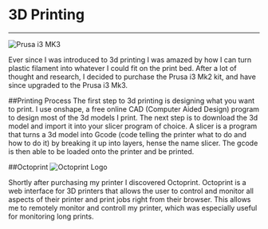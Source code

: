 # 3D Printing
---
![Prusa i3 MK3](\img\prusa-i3-mk3.jpg)

Ever since I was introduced to 3d printing I was amazed by how I can turn plastic filament into whatever I could fit on the print bed.  After a lot of thought and research, I decided to purchase the Prusa i3 Mk2 kit, and have since upgraded to the Prusa i3 Mk3.

##Printing Process
The first step to 3d printing is designing what you want to print.  I use onshape, a free online CAD (Computer Aided Design) program to design most of the 3d models I print.  The next step is to download the 3d model and import it into your slicer program of choice.  A slicer is a program that turns a 3d model into Gcode (code telling the printer what to do and how to do it) by breaking it up into layers, hense the name slicer.  The gcode is then able to be loaded onto the printer and be printed.

##Octoprint
![Octoprint Logo](\img\octoprint.jpg)

Shortly after purchasing my printer I discovered Octoprint.  Octoprint is a web interface for 3D printers that allows the user to control and monitor all aspects of their printer and print jobs right from their browser.  This allows me to remotely monitor and controll my printer, which was especially useful for monitoring long prints.

<!--<div id="amzn-assoc-ad-8236f8d8-34e1-4931-9075-10aaa2339d9b"></div><script async src="//z-na.amazon-adsystem.com/widgets/onejs?MarketPlace=US&adInstanceId=8236f8d8-34e1-4931-9075-10aaa2339d9b"></script>-->